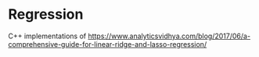 # Regression
C++ implementations of https://www.analyticsvidhya.com/blog/2017/06/a-comprehensive-guide-for-linear-ridge-and-lasso-regression/
